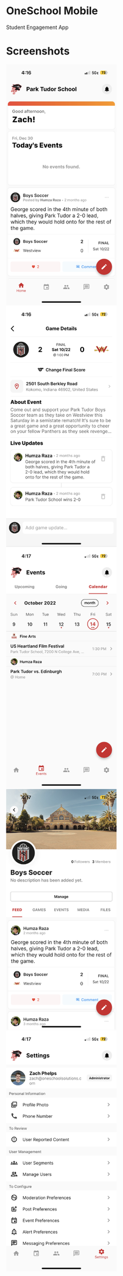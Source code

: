 # OneSchool Mobile

Student Engagement App

# Screenshots

<p>
  <img src="https://github.com/zphelps/OneSchool-Mobile/blob/main/IMG_0841.PNG?raw=true" width="300" title="hover text">
  <img src="https://github.com/zphelps/OneSchool-Mobile/blob/main/IMG_0842.PNG?raw=true" width="300" title="hover text">
  <img src="https://github.com/zphelps/OneSchool-Mobile/blob/main/IMG_0843.PNG?raw=true" width="300" title="hover text">
  <img src="https://github.com/zphelps/OneSchool-Mobile/blob/main/IMG_0844.PNG?raw=true" width="300" title="hover text">
  <img src="https://github.com/zphelps/OneSchool-Mobile/blob/main/IMG_0845.PNG?raw=true" width="300" title="hover text">

</p>
